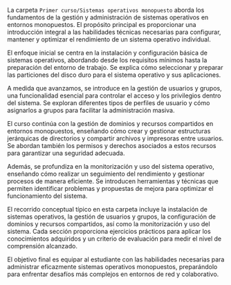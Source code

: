 La carpeta `Primer curso/Sistemas operativos monopuesto` aborda los fundamentos de la gestión y administración de sistemas operativos en entornos monopuestos. El propósito principal es proporcionar una introducción integral a las habilidades técnicas necesarias para configurar, mantener y optimizar el rendimiento de un sistema operativo individual.

El enfoque inicial se centra en la instalación y configuración básica de sistemas operativos, abordando desde los requisitos mínimos hasta la preparación del entorno de trabajo. Se explica cómo seleccionar y preparar las particiones del disco duro para el sistema operativo y sus aplicaciones.

A medida que avanzamos, se introduce en la gestión de usuarios y grupos, una funcionalidad esencial para controlar el acceso y los privilegios dentro del sistema. Se exploran diferentes tipos de perfiles de usuario y cómo asignarlos a grupos para facilitar la administración masiva.

El curso continúa con la gestión de dominios y recursos compartidos en entornos monopuestos, enseñando cómo crear y gestionar estructuras jerárquicas de directorios y compartir archivos y impresoras entre usuarios. Se abordan también los permisos y derechos asociados a estos recursos para garantizar una seguridad adecuada.

Además, se profundiza en la monitorización y uso del sistema operativo, enseñando cómo realizar un seguimiento del rendimiento y gestionar procesos de manera eficiente. Se introducen herramientas y técnicas que permiten identificar problemas y propuestas de mejora para optimizar el funcionamiento del sistema.

El recorrido conceptual típico en esta carpeta incluye la instalación de sistemas operativos, la gestión de usuarios y grupos, la configuración de dominios y recursos compartidos, así como la monitorización y uso del sistema. Cada sección proporciona ejercicios prácticos para aplicar los conocimientos adquiridos y un criterio de evaluación para medir el nivel de comprensión alcanzado.

El objetivo final es equipar al estudiante con las habilidades necesarias para administrar eficazmente sistemas operativos monopuestos, preparándolo para enfrentar desafíos más complejos en entornos de red y colaborativo.
